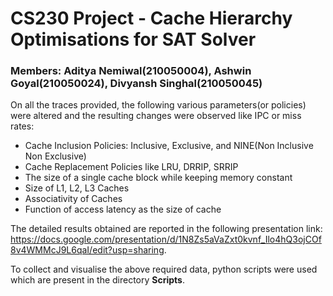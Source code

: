 # CS230 Project - Cache Hierarchy Optimisations for SAT Solver
### Members: Aditya Nemiwal(210050004), Ashwin Goyal(210050024), Divyansh Singhal(210050045)
On all the traces provided, the following various parameters(or policies) were altered and the resulting changes were observed like IPC or miss rates:
- Cache Inclusion Policies: Inclusive, Exclusive, and NINE(Non Inclusive Non Exclusive)
- Cache Replacement Policies like LRU, DRRIP, SRRIP
- The size of a single cache block while keeping memory constant
- Size of L1, L2, L3 Caches
- Associativity of Caches
- Function of access latency as the size of cache

The detailed results obtained are reported in the following presentation link: https://docs.google.com/presentation/d/1N8Zs5aVaZxt0kvnf_Ilo4hQ3ojCOf8v4WMMcJ9L6qaI/edit?usp=sharing.

To collect and visualise the above required data, python scripts were used which are present in the directory **Scripts**.
